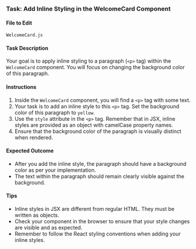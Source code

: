 ### Task: Add Inline Styling in the WelcomeCard Component

#### File to Edit

`WelcomeCard.js`

#### Task Description

Your goal is to apply inline styling to a paragraph (`<p>` tag) within the `WelcomeCard` component. You will focus on changing the background color of this paragraph.

#### Instructions

1. Inside the `WelcomeCard` component, you will find a `<p>` tag with some text.
2. Your task is to add an inline style to this `<p>` tag. Set the background color of this paragraph to `yellow`.
3. Use the `style` attribute in the `<p>` tag. Remember that in JSX, inline styles are provided as an object with camelCase property names.
4. Ensure that the background color of the paragraph is visually distinct when rendered.

#### Expected Outcome

- After you add the inline style, the paragraph should have a background color as per your implementation.
- The text within the paragraph should remain clearly visible against the background.

#### Tips

- Inline styles in JSX are different from regular HTML. They must be written as objects.
- Check your component in the browser to ensure that your style changes are visible and as expected.
- Remember to follow the React styling conventions when adding your inline styles.

